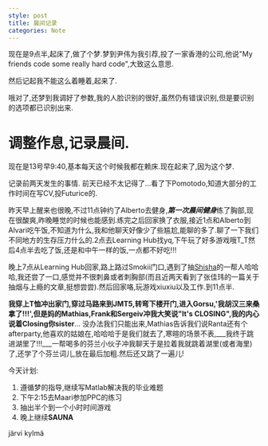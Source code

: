```yaml
---
style: post
title: 晨间记录
categories: Note
---
```

现在是9点半,起床了,做了个梦.梦到尹伟为我引荐,投了一家香港的公司,他说"My friends code some really hard code",大致这么意思.

然后记起我不能这么着睡着,起来了.

哦对了,还梦到我调好了参数,我的人脸识别的很好,虽然仍有错误识别,但是要识别的选项都已识别出来.

# 调整作息,记录晨间.

现在是13号早9:40,基本每天这个时候我都在赖床.现在起来了,因为这个梦.

记录前两天发生的事情. 前天已经不太记得了...看了下Pomotodo,知道大部分的工作时间在写CV,投Futurice的.

昨天早上醒来也很晚,不过11点钟约了Alberto去健身,***第一次晨间健身***练了胸部,现在很酸爽,昨晚睡觉的时候也能感到.练完之后回家换了衣服,接近1点和Alberto到Alvari吃午饭,不知道为什么,我和他聊天好像少了些尴尬,能聊的多了.聊了一下我们不同地方的生存压力什么的.2点去Learning Hub找yq,下午玩了好多游戏哦T_T然后4点半去吃了饭,还是和中午一样的饭,一点都不好吃!!!

晚上7点从Learning Hub回家,路上路过Smokii门口,遇到了抽[Shisha][pic]的一帮人哈哈哈,我还尝了一口,感觉并不很刺鼻或者刺胸部(而且近两天看到了张佳玮的一篇关于抽烟与上瘾的文章,挺想尝尝).然后回家咯,玩游戏xiuxiu以及工作.到11点半.

**我穿上T恤冲出家门,穿过马路来到JMT5,转弯下楼开门,进入Gorsu,'我胡汉三来桑拿了!!!',但是妈的Mathias,Frank和Sergeiv冲我大笑说"It's CLOSING",我的内心说着Closing你sister**... 没办法我们只能出来,Mathias告诉我们说Ranta还有个afterparty,他喜欢的姑娘在,哈哈哈于是我们就去了,寒暄的场景不表,___我终于跳进湖里了!!!___一帮喝多的芬兰小伙子冲我聊天于是拉着我就跳着湖里(或者海里)了,还学了个芬兰词儿,放在最后加粗.然后还又跳了一遍儿!

今天计划:

1. 遵循梦的指导,继续写Matlab解决我的毕业难题
2. 下午2:15去Maari参加PPC的练习
3. 抽出半个到一个小时时间游戏
4. 晚上继续**SAUNA**

järvi kylmä

[pic]: {{base}}/assets/shisha.jpg
